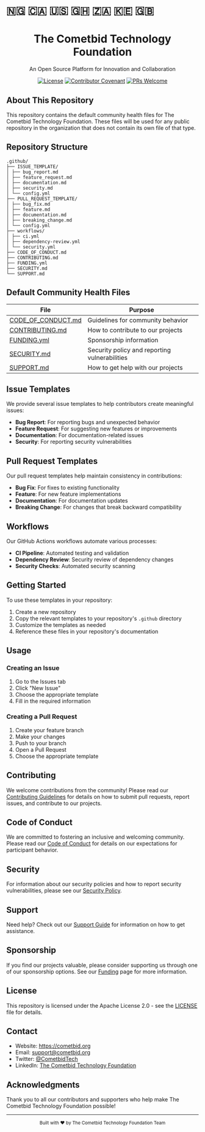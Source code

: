 # 🇳🇬 🇨🇦 🇺🇸 🇬🇭 🇿🇦 🇰🇪 🇬🇧

<div align="center">
  <h1>The Cometbid Technology Foundation</h1>
  <p>An Open Source Platform for Innovation and Collaboration</p>

  [![License](https://img.shields.io/badge/License-Apache%202.0-blue.svg)](LICENSE)
  [![Contributor Covenant](https://img.shields.io/badge/Contributor%20Covenant-2.1-4baaaa.svg)](CODE_OF_CONDUCT.md)
  [![PRs Welcome](https://img.shields.io/badge/PRs-welcome-brightgreen.svg)](CONTRIBUTING.md)
  
</div>

## About This Repository

This repository contains the default community health files for The Cometbid Technology Foundation. These files will be used for any public repository in the organization that does not contain its own file of that type.

## Repository Structure

```dir
.github/
├── ISSUE_TEMPLATE/
│ ├── bug_report.md
│ ├── feature_request.md
│ ├── documentation.md
│ ├── security.md
│ └── config.yml
├── PULL_REQUEST_TEMPLATE/
│ ├── bug_fix.md
│ ├── feature.md
│ ├── documentation.md
│ ├── breaking_change.md
│ └── config.yml
├── workflows/
│ ├── ci.yml
│ ├── dependency-review.yml
│ └── security.yml
├── CODE_OF_CONDUCT.md
├── CONTRIBUTING.md
├── FUNDING.yml
├── SECURITY.md
└── SUPPORT.md
```

## Default Community Health Files

| File | Purpose |
|------|---------|
| [CODE_OF_CONDUCT.md](CODE_OF_CONDUCT.md) | Guidelines for community behavior |
| [CONTRIBUTING.md](CONTRIBUTING.md) | How to contribute to our projects |
| [FUNDING.yml](FUNDING.yml) | Sponsorship information |
| [SECURITY.md](SECURITY.md) | Security policy and reporting vulnerabilities |
| [SUPPORT.md](SUPPORT.md) | How to get help with our projects |

## Issue Templates

We provide several issue templates to help contributors create meaningful issues:

- **Bug Report**: For reporting bugs and unexpected behavior
- **Feature Request**: For suggesting new features or improvements
- **Documentation**: For documentation-related issues
- **Security**: For reporting security vulnerabilities

## Pull Request Templates

Our pull request templates help maintain consistency in contributions:

- **Bug Fix**: For fixes to existing functionality
- **Feature**: For new feature implementations
- **Documentation**: For documentation updates
- **Breaking Change**: For changes that break backward compatibility

## Workflows

Our GitHub Actions workflows automate various processes:

- **CI Pipeline**: Automated testing and validation
- **Dependency Review**: Security review of dependency changes
- **Security Checks**: Automated security scanning

## Getting Started

To use these templates in your repository:

1. Create a new repository
2. Copy the relevant templates to your repository's `.github` directory
3. Customize the templates as needed
4. Reference these files in your repository's documentation

## Usage

### Creating an Issue

1. Go to the Issues tab
2. Click "New Issue"
3. Choose the appropriate template
4. Fill in the required information

### Creating a Pull Request

1. Create your feature branch
2. Make your changes
3. Push to your branch
4. Open a Pull Request
5. Choose the appropriate template

## Contributing

We welcome contributions from the community! Please read our [Contributing Guidelines](CONTRIBUTING.md) for details on how to submit pull requests, report issues, and contribute to our projects.

## Code of Conduct

We are committed to fostering an inclusive and welcoming community. Please read our [Code of Conduct](CODE_OF_CONDUCT.md) for details on our expectations for participant behavior.

## Security

For information about our security policies and how to report security vulnerabilities, please see our [Security Policy](SECURITY.md).

## Support

Need help? Check out our [Support Guide](SUPPORT.md) for information on how to get assistance.

## Sponsorship

If you find our projects valuable, please consider supporting us through one of our sponsorship options. See our [Funding](FUNDING.yml) page for more information.

## License

This repository is licensed under the Apache License 2.0 - see the [LICENSE](LICENSE) file for details.

## Contact

- Website: https://cometbid.org
- Email: support@cometbid.org
- Twitter: [@CometbidTech](https://twitter.com/CometbidTech)
- LinkedIn: [The Cometbid Technology Foundation](https://linkedin.com/company/cometbid-tech)

## Acknowledgments

Thank you to all our contributors and supporters who help make The Cometbid Technology Foundation possible!

---

<div align="center">
  <sub>Built with ❤️ by The Cometbid Technology Foundation Team</sub>
</div>



